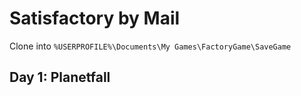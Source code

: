 # Satisfactory by Mail
Clone into `%USERPROFILE%\Documents\My Games\FactoryGame\SaveGame`

## Day 1: Planetfall

